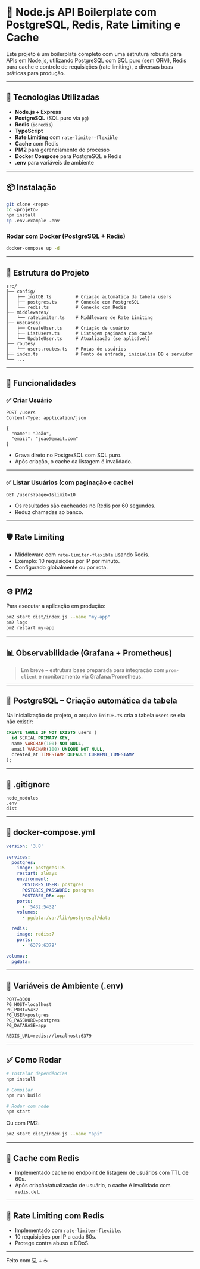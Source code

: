 # 🚀 Node.js API Boilerplate com PostgreSQL, Redis, Rate Limiting e Cache

Este projeto é um boilerplate completo com uma estrutura robusta para APIs em Node.js, utilizando PostgreSQL com SQL puro (sem ORM), Redis para cache e controle de requisições (rate limiting), e diversas boas práticas para produção.

---

## 🧱 Tecnologias Utilizadas

- **Node.js + Express**
- **PostgreSQL** (SQL puro via `pg`)
- **Redis** (`ioredis`)
- **TypeScript**
- **Rate Limiting** com `rate-limiter-flexible`
- **Cache** com Redis
- **PM2** para gerenciamento do processo
- **Docker Compose** para PostgreSQL e Redis
- **.env** para variáveis de ambiente

---

## 📦 Instalação

```bash
git clone <repo>
cd <projeto>
npm install
cp .env.example .env
```

### Rodar com Docker (PostgreSQL + Redis)

```bash
docker-compose up -d
```

---

## 📁 Estrutura do Projeto

```
src/
├── config/
│   ├── initDB.ts         # Criação automática da tabela users
│   ├── postgres.ts       # Conexão com PostgreSQL
│   └── redis.ts          # Conexão com Redis
├── middlewares/
│   └── rateLimiter.ts    # Middleware de Rate Limiting
├── useCases/
│   ├── CreateUser.ts     # Criação de usuário
│   ├── ListUsers.ts      # Listagem paginada com cache
│   └── UpdateUser.ts     # Atualização (se aplicável)
├── routes/
│   └── users.routes.ts   # Rotas de usuários
├── index.ts              # Ponto de entrada, inicializa DB e servidor
└── ...
```

---

## 🧪 Funcionalidades

### ✅ Criar Usuário

```http
POST /users
Content-Type: application/json

{
  "name": "João",
  "email": "joao@email.com"
}
```

- Grava direto no PostgreSQL com SQL puro.
- Após criação, o cache da listagem é invalidado.

---

### ✅ Listar Usuários (com paginação e cache)

```http
GET /users?page=1&limit=10
```

- Os resultados são cacheados no Redis por 60 segundos.
- Reduz chamadas ao banco.

---

## 🛡️ Rate Limiting

- Middleware com `rate-limiter-flexible` usando Redis.
- Exemplo: 10 requisições por IP por minuto.
- Configurado globalmente ou por rota.

---

## ⚙️ PM2

Para executar a aplicação em produção:

```bash
pm2 start dist/index.js --name "my-app"
pm2 logs
pm2 restart my-app
```

---

## 📊 Observabilidade (Grafana + Prometheus)

> Em breve – estrutura base preparada para integração com `prom-client` e monitoramento via Grafana/Prometheus.

---

## 🐘 PostgreSQL – Criação automática da tabela

Na inicialização do projeto, o arquivo `initDB.ts` cria a tabela `users` se ela não existir:

```sql
CREATE TABLE IF NOT EXISTS users (
  id SERIAL PRIMARY KEY,
  name VARCHAR(100) NOT NULL,
  email VARCHAR(100) UNIQUE NOT NULL,
  created_at TIMESTAMP DEFAULT CURRENT_TIMESTAMP
);
```

---

## 📄 .gitignore

```gitignore
node_modules
.env
dist
```

---

## 🐳 docker-compose.yml

```yaml
version: '3.8'

services:
  postgres:
    image: postgres:15
    restart: always
    environment:
      POSTGRES_USER: postgres
      POSTGRES_PASSWORD: postgres
      POSTGRES_DB: app
    ports:
      - '5432:5432'
    volumes:
      - pgdata:/var/lib/postgresql/data

  redis:
    image: redis:7
    ports:
      - '6379:6379'

volumes:
  pgdata:
```

---

## 🧠 Variáveis de Ambiente (.env)

```env
PORT=3000
PG_HOST=localhost
PG_PORT=5432
PG_USER=postgres
PG_PASSWORD=postgres
PG_DATABASE=app

REDIS_URL=redis://localhost:6379
```

---

## ✅ Como Rodar

```bash
# Instalar dependências
npm install

# Compilar
npm run build

# Rodar com node
npm start
```

Ou com PM2:

```bash
pm2 start dist/index.js --name "api"
```

---

## 🧠 Cache com Redis

- Implementado cache no endpoint de listagem de usuários com TTL de 60s.
- Após criação/atualização de usuário, o cache é invalidado com `redis.del`.

---

## 🧠 Rate Limiting com Redis

- Implementado com `rate-limiter-flexible`.
- 10 requisições por IP a cada 60s.
- Protege contra abuso e DDoS.

---

Feito com 💻 + ☕

